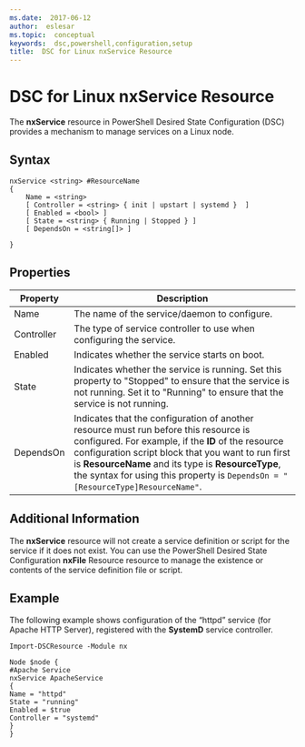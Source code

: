 ```yaml
---
ms.date:  2017-06-12
author:  eslesar
ms.topic:  conceptual
keywords:  dsc,powershell,configuration,setup
title:  DSC for Linux nxService Resource
---
```


# DSC for Linux nxService Resource

The **nxService** resource in PowerShell Desired State Configuration (DSC) provides a mechanism to manage services on a Linux node.

## Syntax

```
nxService <string> #ResourceName
{
    Name = <string>
    [ Controller = <string> { init | upstart | systemd }  ]
    [ Enabled = <bool> ]
    [ State = <string> { Running | Stopped } ]
    [ DependsOn = <string[]> ]

}
```

## Properties
|  Property |  Description | 
|---|---|
| Name| The name of the service/daemon to configure.| 
| Controller| The type of service controller to use when configuring the service.| 
| Enabled| Indicates whether the service starts on boot.| 
| State| Indicates whether the service is running. Set this property to "Stopped" to ensure that the service is not running. Set it to "Running" to ensure that the service is not running.| 
| DependsOn | Indicates that the configuration of another resource must run before this resource is configured. For example, if the **ID** of the resource configuration script block that you want to run first is **ResourceName** and its type is **ResourceType**, the syntax for using this property is `DependsOn = "[ResourceType]ResourceName"`.| 


## Additional Information

The **nxService** resource will not create a service definition or script for the service if it does not exist. You can use the PowerShell Desired State Configuration **nxFile** Resource resource to manage the existence or contents of the service definition file or script.

## Example

The following example shows configuration of the “httpd” service (for Apache HTTP Server), registered with the **SystemD** service controller.

```
Import-DSCResource -Module nx 

Node $node {
#Apache Service
nxService ApacheService 
{
Name = "httpd"
State = "running"
Enabled = $true
Controller = "systemd"
}
}
```

